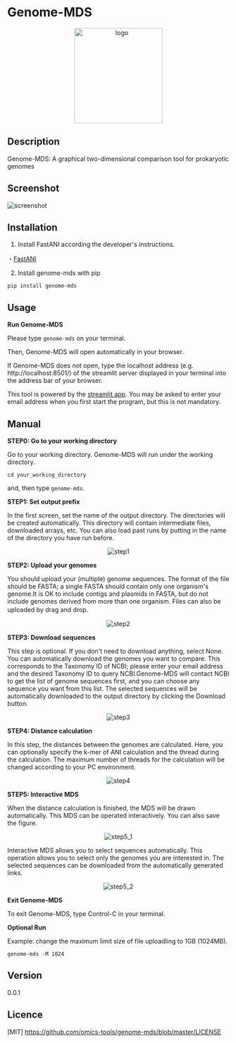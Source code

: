 Genome-MDS
====

<p align="center">
  <img src="https://mitosuite.com/images/for_genome_mds/logo.png" alt="logo" width="200" height="216"/>
</p>

## Description
Genome-MDS: A graphical two-dimensional comparison tool for prokaryotic genomes

## Screenshot

![screenshot](https://mitosuite.com/images/for_genome_mds/genome_mds_preview.gif)

## Installation

1. Install FastANI according the developer's instructions.

・[FastANI](https://github.com/ParBLiSS/FastANI)

2. Install genome-mds with pip

`pip install genome-mds`

## Usage

**Run Genome-MDS**

Please type `genome-mds` on your terminal.

Then, Genome-MDS will open automatically in your browser.

If Genome-MDS does not open, type the localhost address (e.g. http://localhost:8501/) of the streamlit server displayed in your terminal into the address bar of your browser.

This tool is powered by the [streamlit app](https://streamlit.io/). You may be asked to enter your email address when you first start the program, but this is not mandatory.

## Manual

**STEP0: Go to your working directory**

Go to your working directory. Genome-MDS will run under the working directory.

`cd your_working_directory`

and, then type `genome-mds`.


**STEP1: Set output prefix**

In the first screen, set the name of the output directory. The directories will be created automatically. This directory will contain intermediate files, downloaded arrays, etc. You can also load past runs by putting in the name of the directory you have run before.

<p align="center">
  <img src="https://mitosuite.com/images/for_genome_mds/step1.png" alt="step1"/>
</p>

**STEP2: Upload your genomes**

You should upload your (multiple) genome sequences. The format of the file should be FASTA; a single FASTA should contain only one organism's genome.It is OK to include contigs and plasmids in FASTA, but do not include genomes derived from more than one organism. Files can also be uploaded by drag and drop.　

<p align="center">
  <img src="https://mitosuite.com/images/for_genome_mds/step2.png" alt="step2"/>
</p>

**STEP3: Download sequences**

This step is optional. If you don't need to download anything, select None.
You can automatically download the genomes you want to compare. This corresponds to the Taxonomy ID of NCBI; please enter your email address and the desired Taxonomy ID to query NCBI.Genome-MDS will contact NCBI to get the list of genome sequences first, and you can choose any sequence you want from this list. The selected sequences will be automatically downloaded to the output directory by clicking the Download button.

<p align="center">
  <img src="https://mitosuite.com/images/for_genome_mds/step3.png" alt="step3"/>
</p>

**STEP4: Distance calculation**

In this step, the distances between the genomes are calculated. Here, you can optionally specify the k-mer of ANI calculation and the thread during the calculation. The maximum number of threads for the calculation will be changed according to your PC environment.

<p align="center">
  <img src="https://mitosuite.com/images/for_genome_mds/step4.png" alt="step4"/>
</p>

**STEP5: Interactive MDS**

When the distance calculation is finished, the MDS will be drawn automatically. This MDS can be operated interactively. You can also save the figure.

<p align="center">
  <img src="https://mitosuite.com/images/for_genome_mds/step5_1.png" alt="step5_1"/>
</p>

Interactive MDS allows you to select sequences automatically. This operation allows you to select only the genomes you are interested in. The selected sequences can be downloaded from the automatically generated links.

<p align="center">
  <img src="https://mitosuite.com/images/for_genome_mds/step5_2.png" alt="step5_2" />
</p>

**Exit Genome-MDS**

To exit Genome-MDS, type Control-C in your terminal.

**Optional Run**

Example: change the maximum limit size of file uploadling to 1GB (1024MB).

`genome-mds -M 1024`


## Version

0.0.1

## Licence

[MIT] https://github.com/omics-tools/genome-mds/blob/master/LICENSE
